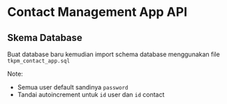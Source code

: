 # Contact Management App API

## Skema Database

Buat database baru kemudian import schema database menggunakan file `tkpm_contact_app.sql`

Note:
- Semua user default sandinya `password`
- Tandai autoincrement untuk `id` user dan `id` contact